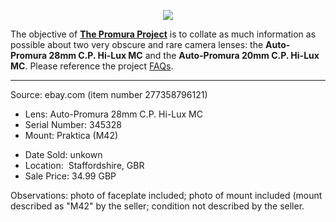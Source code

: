 <p align="center">
   <img src="https://user-images.githubusercontent.com/110672536/183131595-afeb1dec-1c84-436c-9a50-90468f9ec3ec.png">
</p>

<p>
   The objective of <b><a href="https://github.com/martbetz/The-Promura-Project/blob/main/README.md">The Promura Project</a></b> is to collate as much information as possible about two very obscure and rare camera lenses: the <b>Auto-Promura 28mm C.P. Hi-Lux MC</b> and the <b>Auto-Promura 20mm C.P. Hi-Lux MC</b>. Please reference the project <a href="https://github.com/martbetz/The-Promura-Project/blob/main/FAQs.md">FAQs</a>.

---

Source: ebay.com (item number 277358796121)

- Lens: Auto-Promura 28mm C.P. Hi-Lux MC
- Serial Number: 345328
- Mount: Praktica (M42)

[]()

- Date Sold: unkown
- Location:  Staffordshire, GBR
- Sale Price: 34.99 GBP
  
[]()

Observations: photo of faceplate included; photo of mount included (mount described as "M42" by the seller; condition not described by the seller.



